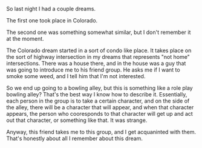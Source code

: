 So last night I had a couple dreams.

The first one took place in Colorado.

The second one was something somewhat similar, but I don't remember it at the
moment.

The Colorado dream started in a sort of condo like place. It takes place on the
sort of highway intersection in my dreams that represents "not home"
intersections. There was a house there, and in the house was a guy that was
going to introduce me to his friend group. He asks me if I want to smoke some
weed, and I tell him that I'm not interested.

So we end up going to a bowling alley, but this is something like a role play
bowling alley? That's the best way I know how to describe it. Essentially, each
person in the group is to take a certain character, and on the side of the
alley, there will be a character that will appear, and when that character
appears, the person who cooresponds to that character will get up and act out
that character, or something like that. It was strange.

Anyway, this friend takes me to this group, and I get acquaninted with them.
That's honestly about all I remember about this dream.
